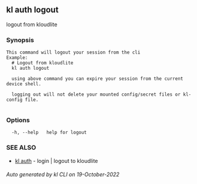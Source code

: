 ## kl auth logout

logout from kloudlite

### Synopsis

```
This command will logout your session from the cli
Example:
  # Logout from kloudlite
  kl auth logout

  using above command you can expire your session from the current device shell.

  logging out will not delete your mounted config/secret files or kl-config file.
	
```

### Options

```
  -h, --help   help for logout
```

### SEE ALSO

* [kl auth](kl_auth.md)  - login | logout to kloudlite

###### Auto generated by kl CLI on 19-October-2022
